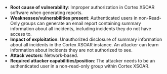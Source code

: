 - **Root cause of vulnerability**: Improper authorization in Cortex XSOAR software when generating reports.
- **Weaknesses/vulnerabilities present**:  Authenticated users in non-Read-Only groups can generate an email report containing summary information about all incidents, including incidents they do not have access to.
- **Impact of exploitation**:  Unauthorized disclosure of summary information about all incidents in the Cortex XSOAR instance. An attacker can learn information about incidents they are not authorized to see.
- **Attack vectors**: Network-based.
- **Required attacker capabilities/position**:  The attacker needs to be an authenticated user in a non-read-only group within Cortex XSOAR.